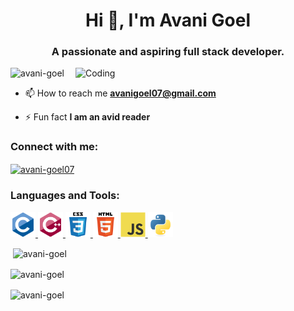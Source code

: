 
<h1 align="center">Hi 👋, I'm Avani Goel</h1>
<h3 align="center">A passionate and aspiring full stack developer.</h3>
<img align="right" alt="Coding" width="400" src="https://cdn.dribbble.com/users/2646423/screenshots/5507196/computer.gif"> 

<p align="left"> <img src="https://komarev.com/ghpvc/?username=avani-goel&label=Profile%20views&color=0e75b6&style=flat" alt="avani-goel" /> </p>

- 📫 How to reach me **avanigoel07@gmail.com**

- ⚡ Fun fact **I am an avid reader**

<h3 align="left">Connect with me:</h3>
<p align="left">
<a href="https://linkedin.com/in/avani-goel07" target="blank"><img align="center" src="https://raw.githubusercontent.com/rahuldkjain/github-profile-readme-generator/master/src/images/icons/Social/linked-in-alt.svg" alt="avani-goel07" height="30" width="40" /></a>
</p>

<h3 align="left">Languages and Tools:</h3>
<p align="left"> <a href="https://www.cprogramming.com/" target="_blank" rel="noreferrer"> <img src="https://raw.githubusercontent.com/devicons/devicon/master/icons/c/c-original.svg" alt="c" width="40" height="40"/> </a> <a href="https://www.w3schools.com/cpp/" target="_blank" rel="noreferrer"> <img src="https://raw.githubusercontent.com/devicons/devicon/master/icons/cplusplus/cplusplus-original.svg" alt="cplusplus" width="40" height="40"/> </a> <a href="https://www.w3schools.com/css/" target="_blank" rel="noreferrer"> <img src="https://raw.githubusercontent.com/devicons/devicon/master/icons/css3/css3-original-wordmark.svg" alt="css3" width="40" height="40"/> </a> <a href="https://www.w3.org/html/" target="_blank" rel="noreferrer"> <img src="https://raw.githubusercontent.com/devicons/devicon/master/icons/html5/html5-original-wordmark.svg" alt="html5" width="40" height="40"/> </a> <a href="https://developer.mozilla.org/en-US/docs/Web/JavaScript" target="_blank" rel="noreferrer"> <img src="https://raw.githubusercontent.com/devicons/devicon/master/icons/javascript/javascript-original.svg" alt="javascript" width="40" height="40"/> </a> <a href="https://www.python.org" target="_blank" rel="noreferrer"> <img src="https://raw.githubusercontent.com/devicons/devicon/master/icons/python/python-original.svg" alt="python" width="40" height="40"/> </a> </p>

</p>

<p>&nbsp;<img align="center" src="https://github-readme-stats.vercel.app/api?username=avani-goel&show_icons=true&locale=en" alt="avani-goel" /></p>

<p><img align="center" src="https://github-readme-streak-stats.herokuapp.com/?user=avani-goel&" alt="avani-goel" /></p>

<p><img align="center" src="https://github-readme-stats.vercel.app/api/top-langs?username=avani-goel&show_icons=true&locale=en&layout=compact" alt="avani-goel" />
